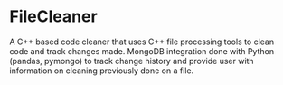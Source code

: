# FileCleaner
A C++ based code cleaner that uses C++ file processing tools to clean code and track changes made. MongoDB integration done with Python (pandas, pymongo) to track change history and provide user with information on cleaning previously done on a file. 
